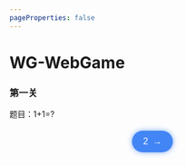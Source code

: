 ```yaml
---
pageProperties: false
---
```

# WG-WebGame
### 第一关

题目：1+1=?

<script setup>
import { useRouter } from 'vitepress';
const router = useRouter();

const goToGamePage = () => {
  router.go('/resources/website/WG-WebGame/2')
}
</script>

<div style="text-align: center; margin: 20px 0;">
  <button 
    style="background-color: rgba(66, 133, 244, 1); color: white; border: none; border-radius: 999px; padding: 10px 20px; font-size: 16px; cursor: pointer; display: inline-flex; align-items: center; justify-content: center; transition: all 0.3s ease; box-shadow: 0 0 10px rgba(66, 133, 244, 0.7);"
    onmouseover="this.style.transform='scale(1.05)'; this.style.boxShadow='0 0 15px rgba(66, 133, 244, 0.9)'; this.style.backgroundColor='rgba(66, 133, 244, 1)'; this.querySelector('span').style.transform='translateX(3px)';"
    onmouseout="this.style.transform='scale(1)'; this.style.boxShadow='0 0 10px rgba(66, 133, 244, 0.7)'; this.style.backgroundColor='rgba(66, 133, 244, 0.9)'; this.querySelector('span').style.transform='translateX(0)';"
    @click="goToGamePage"
  >
    2
    <span style="margin-left: 8px; transition: transform 0.3s ease;">→</span>
  </button>
</div>

